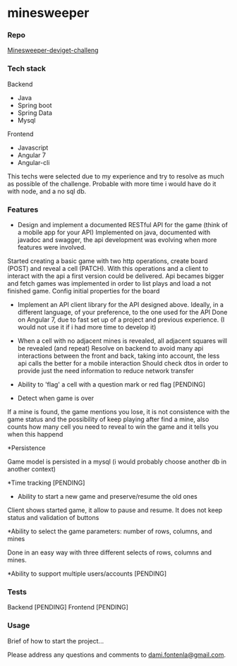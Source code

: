 # minesweeper

### Repo

[Minesweeper-deviget-challeng](https://github.com/damianmf/minesweeper)

### Tech stack

Backend
  * Java
  * Spring boot
  * Spring Data
  * Mysql
  
Frontend
  * Javascript
  * Angular 7
  * Angular-cli
  
This techs were selected due to my experience and try to resolve as much as possible of the challenge.
Probable with more time i would have do it with node, and a no sql db.

### Features

* Design and implement a documented RESTful API for the game (think of a mobile app for your API)
Implemented on java, documented with javadoc and swagger, the api development was evolving when more features were involved.

Started creating a basic game with two http operations, create board (POST) and reveal a cell (PATCH). With this operations
and a client to interact with the api a first version could be delivered.
Api becames bigger and fetch games was implemented in order to list plays and load a not finished game.
Config initial properties for the board  

* Implement an API client library for the API designed above. Ideally, in a different language, of your preference, to the one used for the API
Done on Angular 7, due to fast set up of a project and previous experience. (I would not use it if i had more time to develop it)

* When a cell with no adjacent mines is revealed, all adjacent squares will be revealed (and repeat)
Resolve on backend to avoid many api interactions between the front and back, taking into account, the less api calls the better for a mobile interaction
Should check dtos in order to provide just the need information to reduce network transfer

* Ability to 'flag' a cell with a question mark or red flag [PENDING]
* Detect when game is over

If a mine is found, the game mentions you lose, it is not consistence with the game status and the possibility of keep playing after find a mine, also counts how many cell you need to reveal to win the game and it tells you when this happend 

*Persistence

Game model is persisted in a mysql (i would probably choose another db in another context)

*Time tracking [PENDING]
* Ability to start a new game and preserve/resume the old ones

Client shows started game, it allow to pause and resume. It does not keep status and validation of buttons 

*Ability to select the game parameters: number of rows, columns, and mines

Done in an easy way with three different selects of rows, columns and mines.

*Ability to support multiple users/accounts [PENDING]

### Tests
Backend [PENDING]
Frontend [PENDING]

### Usage
Brief of how to start the project...

Please address any questions and comments to [dami.fontenla@gmail.com](dami.fontenla@gmail.com).
